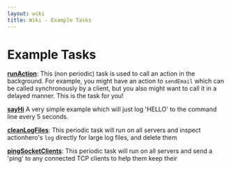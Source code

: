 ```yaml
---
layout: wiki
title: Wiki - Example Tasks
---
```


# Example Tasks

**[runAction](https://github.com/evantahler/actionhero/blob/master/tasks/runAction.js)**: This (non periodic) task is used to call an action in the background.  For example, you might have an action to `sendEmail` which can be called synchronously by a client, but you also might want to call it in a delayed manner.  This is the task for you!

**[sayHi](https://gist.github.com/evantahler/5597068)** A very simple example which will just log 'HELLO' to the command line every 5 seconds.

**[cleanLogFiles](https://gist.github.com/evantahler/5597071)**: This periodic task will run on all servers and inspect actionhero's `log` directly for large log files, and delete them

**[pingSocketClients](https://gist.github.com/evantahler/5597070)**: This periodic task will run on all servers and send a 'ping' to any connected TCP clients to help them keep their 